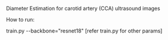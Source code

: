 Diameter Estimation for carotid artery (CCA) ultrasound images


How to run:

  train.py --backbone="resnet18"
  [refer train.py for other params]
